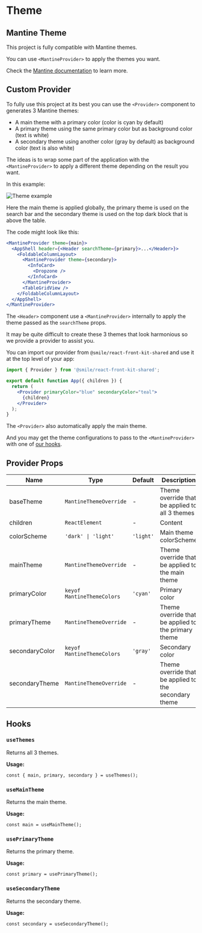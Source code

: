 # Theme

## Mantine Theme

This project is fully compatible with Mantine themes.

You can use `<MantineProvider>` to apply the themes you want.

Check the [Mantine documentation](https://mantine.dev/theming/mantine-provider/) to learn more.

## Custom Provider

To fully use this project at its best you can use the `<Provider>` component to generates 3 Mantine themes:

- A main theme with a primary color (color is cyan by default)
- A primary theme using the same primary color but as background color (text is white)
- A secondary theme using another color (gray by default) as background color (text is also white)

The ideas is to wrap some part of the application with the `<MantineProvider>` to apply a different theme depending on the result you want.

In this example:

![Theme example](/img/theming.png)

Here the main theme is applied globally, the primary theme is used on the search bar and the secondary theme is used on the top dark block that is above the table.

The code might look like this:

```jsx
<MantineProvider theme={main}>
  <AppShell header={<Header searchTheme={primary}>...</Header>}>
    <FoldableColumnLayout>
      <MantineProvider theme={secondary}>
        <InfoCard>
          <Dropzone />
        </InfoCard>
      </MantineProvider>
      <TableGridView />
    </FoldableColumnLayout>
  </AppShell>
</MantineProvider>
```

The `<Header>` component use a `<MantineProvider>` internally to apply the theme passed as the `searchTheme` props.

It may be quite difficult to create these 3 themes that look harmonious so we provide a provider to assist you.

You can import our provider from `@smile/react-front-kit-shared` and use it at the top level of your app:

```jsx
import { Provider } from '@smile/react-front-kit-shared';

export default function App({ children }) {
  return (
    <Provider primaryColor="blue" secondaryColor="teal">
      {children}
    </Provider>
  );
}
```

The `<Provider>` also automatically apply the main theme.

And you may get the theme configurations to pass to the `<MantineProvider>` with one of [our hooks](#hooks).

## Provider Props

| Name           | Type                       | Default   | Description                                           |
| -------------- | -------------------------- | --------- | ----------------------------------------------------- |
| baseTheme      | `MantineThemeOverride`     | -         | Theme override that be applied to all 3 themes        |
| children       | `ReactElement`             | -         | Content                                               |
| colorScheme    | `'dark' \| 'light'`        | `'light'` | Main theme colorScheme                                |
| mainTheme      | `MantineThemeOverride`     | -         | Theme override that be applied to the main theme      |
| primaryColor   | `keyof MantineThemeColors` | `'cyan'`  | Primary color                                         |
| primaryTheme   | `MantineThemeOverride`     | -         | Theme override that be applied to the primary theme   |
| secondaryColor | `keyof MantineThemeColors` | `'gray'`  | Secondary color                                       |
| secondaryTheme | `MantineThemeOverride`     | -         | Theme override that be applied to the secondary theme |

## Hooks

### `useThemes`

Returns all 3 themes.

**Usage:**

```tsx
const { main, primary, secondary } = useThemes();
```

### `useMainTheme`

Returns the main theme.

**Usage:**

```tsx
const main = useMainTheme();
```

### `usePrimaryTheme`

Returns the primary theme.

**Usage:**

```tsx
const primary = usePrimaryTheme();
```

### `useSecondaryTheme`

Returns the secondary theme.

**Usage:**

```tsx
const secondary = useSecondaryTheme();
```
